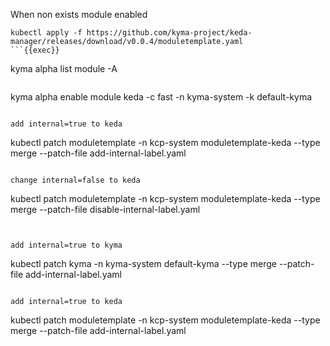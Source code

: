 When non exists module enabled
```
kubectl apply -f https://github.com/kyma-project/keda-manager/releases/download/v0.0.4/moduletemplate.yaml
```{{exec}}

```
kyma alpha list module -A
```{{exec}}

```
kyma alpha enable module keda -c fast -n kyma-system -k default-kyma
```{{exec}}

add internal=true to keda
```
kubectl patch moduletemplate -n kcp-system moduletemplate-keda --type merge --patch-file add-internal-label.yaml
```{{exec}}

change internal=false to keda
```
kubectl patch moduletemplate -n kcp-system moduletemplate-keda --type merge --patch-file disable-internal-label.yaml
```{{exec}}


add internal=true to kyma
```
kubectl patch kyma -n kyma-system default-kyma --type merge --patch-file add-internal-label.yaml
```{{exec}}

add internal=true to keda
```
kubectl patch moduletemplate -n kcp-system moduletemplate-keda --type merge --patch-file add-internal-label.yaml
```{{exec}}